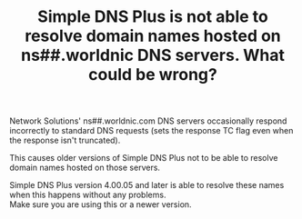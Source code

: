 ﻿---
title: Simple DNS Plus is not able to resolve domain names hosted on ns##.worldnic DNS servers. What could be wrong?
category: 14
frontpage: false
comments: true
created-utc: 2019-01-01
modified-utc: 2019-01-01
---
<p>Network Solutions' ns##.worldnic.com DNS servers occasionally respond incorrectly to standard DNS requests (sets the response TC flag even when the response isn't truncated).</p>
<p>This causes older versions of Simple DNS Plus not to be able to resolve domain names hosted on those servers.</p>
<p>Simple DNS Plus version 4.00.05 and later is able to resolve these names when this happens without any problems.<br />
Make sure you are using this or a newer version.</p>